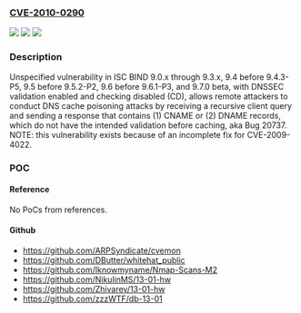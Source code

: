 ### [CVE-2010-0290](https://cve.mitre.org/cgi-bin/cvename.cgi?name=CVE-2010-0290)
![](https://img.shields.io/static/v1?label=Product&message=n%2Fa&color=blue)
![](https://img.shields.io/static/v1?label=Version&message=%3D%20n%2Fa%20&color=brighgreen)
![](https://img.shields.io/static/v1?label=Vulnerability&message=n%2Fa&color=brighgreen)

### Description

Unspecified vulnerability in ISC BIND 9.0.x through 9.3.x, 9.4 before 9.4.3-P5, 9.5 before 9.5.2-P2, 9.6 before 9.6.1-P3, and 9.7.0 beta, with DNSSEC validation enabled and checking disabled (CD), allows remote attackers to conduct DNS cache poisoning attacks by receiving a recursive client query and sending a response that contains (1) CNAME or (2) DNAME records, which do not have the intended validation before caching, aka Bug 20737. NOTE: this vulnerability exists because of an incomplete fix for CVE-2009-4022.

### POC

#### Reference
No PoCs from references.

#### Github
- https://github.com/ARPSyndicate/cvemon
- https://github.com/DButter/whitehat_public
- https://github.com/Iknowmyname/Nmap-Scans-M2
- https://github.com/NikulinMS/13-01-hw
- https://github.com/Zhivarev/13-01-hw
- https://github.com/zzzWTF/db-13-01

